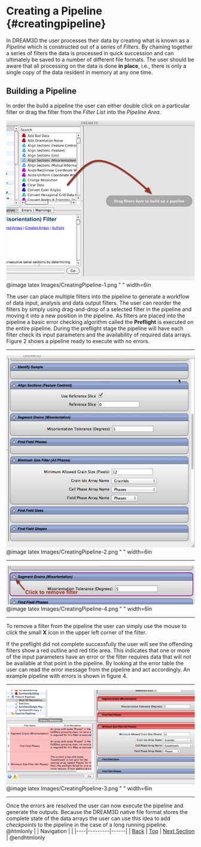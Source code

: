 Creating a Pipeline {#creatingpipeline}
=========
In DREAM3D the user processes their data by creating what is known as a _Pipeline_ which is constructed  out of a series of _Filters_. By chaining together a series of filters the data is processed in quick succession and can ultimately be saved to a number of different file formats. The user should be aware that all processing on the data is done **in place**, i.e., there is only a single copy of the data resident in memory at any one time.

## Building a Pipeline
In order the build a pipeline the user can either double click on a particular filter or drag the filter from the _Filter List_ into the _Pipeline Area_.

![Figure 1: Empty pipeline area.](Images/CreatingPipeline-1.png)
@image latex Images/CreatingPipeline-1.png " " width=6in 

The user can place multiple filters into the pipeline to generate a workflow of data input, analysis and data output filters. The user can reorder the filters by simply using drag-and-drop of a selected filter in the pipeline and moving it into a new position in the pipeline. As filters are placed into the pipeline a basic error checking algorithm called the **Preflight** is executed on the entire pipeline. During the preflight stage the pipeline will have each filter check its input parameters and the availability of required data arrays. Figure 2 shows a pipeline ready to execute with no errors.

----------

![Figure 2: Correctly populated pipeline.](Images/CreatingPipeline-2.png)
@image latex Images/CreatingPipeline-2.png " " width=6in 

----------

![Figure 3: Selected Filter in the pipeline & How to remove the filter.](Images/CreatingPipeline-4.png)
@image latex Images/CreatingPipeline-4.png " " width=6in 

----------

To remove a filter from the pipeline the user can simply use the mouse to click the small **X** icon in the upper left corner of the filter.

If the preflight did not complete successfully the user will see the offending filters show a red outline and red title area. This indicates that one or more of the input parameters have an error or the filter requires data that will not be available at that point in the pipeline. By looking at the error table the user can read the error message from the pipeline and act accordingly. An example pipeline with errors is shown in figure 4.

----------

![Figure 4: Errors in the constructed pipeline.](Images/CreatingPipeline-3.png)
@image latex Images/CreatingPipeline-3.png " " width=6in 

-------------

Once the errors are resolved the user can now execute the pipeline and generate the outputs. Because the DREAM3D native file format stores the complete state of the data arrays the user can use this idea to add _checkpoints_ to the pipeline in the case of a long running pipeline.
@htmlonly
|   | Navigation |    |
|----|---------|------|
| [Back](userinterface.html) | [Top](usermanual.html) | [Next Section](importexportsavepipeline.html) |
@endhtmlonly